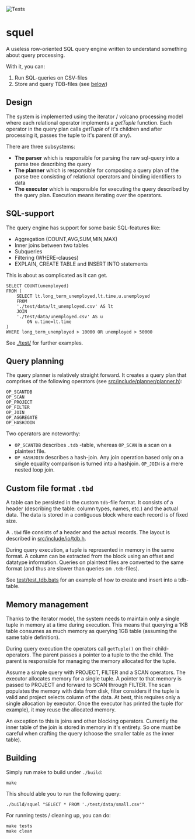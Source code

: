 ![Tests](https://github.com/toppyy/squel/actions/workflows/tests.yml/badge.svg)

# squel

A useless row-oriented SQL query engine written to understand something about query processing.

With it, you can:
1. Run SQL-queries on CSV-files
2. Store and query TDB-files (see [below](./README.md#memory-management--storage))

## Design

The system is implemented using the iterator / volcano processing model where each relational operator implements a *getTuple* function. Each operator in the query plan calls *getTuple* of it's children and after processing it, passes the tuple to it's parent (if any).

There are three subsystems:
- **The parser** which is responsible for parsing the raw sql-query into a parse tree describing the query
- **The planner** which is responsible for composing a query plan of the parse tree consisting of relational operators and binding identifiers to data
- **The executor** which is responsible for executing the query described by the query plan. Execution means iterating over the operators.

## SQL-support

The query engine has support for some basic SQL-features like:
- Aggregation (COUNT,AVG,SUM,MIN,MAX)
- Inner joins between two tables
- Subqueries
- Filtering (WHERE-clauses)
- EXPLAIN, CREATE TABLE and INSERT INTO statements

This is about as complicated as it can get. 


    SELECT COUNT(unemployed)
    FROM (
        SELECT lt.long_term_unemployed,lt.time,u.unemployed
        FROM
        './test/data/lt_unemployed.csv' AS lt 
        JOIN
        './test/data/unemployed.csv' AS u
            ON u.time=lt.time
    )
    WHERE long_term_unemployed > 10000 OR unemployed > 50000


See [./test/](./test/)  for further examples.


## Query planning

The query planner is relatively straight forward. It creates a query plan that comprises of the following operators (see [src/include/planner/planner.h](src/include/planner/planner.h)):

    OP_SCANTDB
    OP_SCAN
    OP_PROJECT
    OP_FILTER
    OP_JOIN
    OP_AGGREGATE
    OP_HASHJOIN

Two operators are noteworthy:
- `OP_SCANTDB` describes `.tdb` -table, whereas `OP_SCAN` is a scan on a plaintext file.
- `OP_HASHJOIN` describes a hash-join. Any join operation based only on a single equality comparison is turned into a hashjoin. `OP_JOIN` is a mere nested loop join.

## Custom file format `.tbd`

A table can be persisted in the custom `tdb`-file format. It consists of a header (describing the table: column types, names, etc.) and the actual data. The data is stored in a contiguous block where each record is of fixed size.

A `.tbd` file consists of a header and the actual records. The layout is described in [src/include/io/tdb.h](src/include/io/tdb.h).

During query execution, a tuple is represented in memory in the same format. A column can be extracted from the block using an offset and datatype information. Queries on plaintext files are converted to the same format (and thus are slower than queries on `.tdb`-files).

See [test/test_tdb.bats](./test/test_tdb.bats) for an example of how to create and insert into a tdb-table.

## Memory management

Thanks to the iterator model, the system needs to maintain only a single tuple in memory at a time during execution. This means that querying a 1KB table consumes as much memory as querying 1GB table (assuming the same table definition). 

During query execution the operators call `getTuple()` on their child-operators. The parent passes a pointer to a tuple to the the child. The parent is responsible for managing the memory allocated for the tuple.

Assume a simple query with PROJECT, FILTER and a SCAN operators. The executor allocates memory for a single tuple. A pointer to that memory is passed to PROJECT and forward to SCAN through FILTER. The scan populates the memory with data from disk, filter considers if the tuple is valid and project selects column of the data. At best, this requires only a single allocation by executor. Once the executor has printed the tuple (for example), it may reuse the allocated memory.

An exception to this is joins and other blocking operators. Currently the inner table of the join is stored in memory in it's entirety. So one must be careful when crafting the query (choose the smaller table as the inner table).


## Building

Simply run make to build under `./build`:

    make

This should able you to run the following query:

    ./build/squel "SELECT * FROM './test/data/small.csv'"

For running tests / cleaning up, you can do:

    make tests
    make clean




